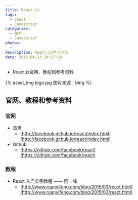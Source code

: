 ```yaml
---
title: React.js
tags:
  - react
  - Javascript
categories:
  - 技术
  - Javascript
photos:
  - 
description: React.js学习小记
date: 2016-04-23 19:17:29
---
```


* React.js官网、教程和参考资料

{% asset_img logo.jpg 图片来源：bing %}

<!--more-->

## 官网、教程和参考资料
### 官网
* 首页
    * [http://facebook.github.io/react/index.html](http://facebook.github.io/react/index.html)
* Github
    * [https://github.com/facebook/react](https://github.com/facebook/react)

### 教程
* React 入门实例教程 —— 阮一峰
    * [http://www.ruanyifeng.com/blog/2015/03/react.html](http://www.ruanyifeng.com/blog/2015/03/react.html)